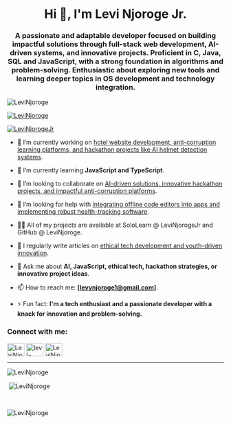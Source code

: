 <h1 align="center">Hi 👋, I'm Levi Njoroge Jr.</h1>
<h3 align="center">
  A passionate and adaptable developer focused on building impactful solutions through full-stack web development, AI-driven systems, and innovative projects. 
  Proficient in C, Java, SQL and JavaScript, with a strong foundation in algorithms and problem-solving. 
  Enthusiastic about exploring new tools and learning deeper topics in OS development and technology integration.
</h3>


<p align="left"> <img src="https://komarev.com/ghpvc/?username=LeviNjoroge&label=Profile%20views&color=0e75b6&style=flat&include_all_commits=true&count_private=true" alt="LeviNjoroge" /> </p>

<p align="left"> <a href="https://github.com/ryo-ma/github-profile-trophy?&include_all_commits=true&count_private=true"><img src="https://github-profile-trophy.vercel.app/?username=LeviNjoroge&include_all_commits=true&count_private=true" alt="LeviNjoroge" /></a> </p>

<p align="left"> <a href="https://twitter.com/LeviNjorogeJr" target="blank"><img src="https://img.shields.io/twitter/follow/LeviNjorogeJr?logo=twitter&style=for-the-badge" alt="LeviNjorogeJr" /></a> </p>



- 🔭 I’m currently working on [hotel website development, anti-corruption learning platforms, and hackathon projects like AI helmet detection systems](...).

- 🌱 I’m currently learning **JavaScript and TypeScript**.

- 👯 I’m looking to collaborate on [AI-driven solutions, innovative hackathon projects, and impactful anti-corruption platforms](...).

- 🤝 I’m looking for help with [integrating offline code editors into apps and implementing robust health-tracking software](...).

- 👨‍💻 All of my projects are available at SoloLearn @ LeviNjorogeJr and GitHub @ LeviNjoroge.

- 📝 I regularly write articles on [ethical tech development and youth-driven innovation](...).

- 💬 Ask me about **AI, JavaScript, ethical tech, hackathon strategies, or innovative project ideas**.

- 📫 How to reach me: **[levynjoroge1@gmail.com]**.

<!--- 📄 Know about my experiences: (...).-->

- ⚡ Fun fact: **I'm a tech enthusiast and a passionate developer with a knack for innovation and problem-solving.**

<!--
### Blogs posts
 BLOG-POST-LIST:START -->
<!-- BLOG-POST-LIST:END -->

<h3 align="left">Connect with me:</h3>
<p align="left">
<!-- <a href="https://codepen.io/LeviNjoroge" target="blank"><img align="center" src="https://raw.githubusercontent.com/rahuldkjain/github-profile-readme-generator/master/src/images/icons/Social/codepen.svg" alt="LeviNjoroge" height="30" width="40" /></a> -->
<a href="https://twitter.com/LeviNjorogeJr" target="blank"><img align="center" src="https://raw.githubusercontent.com/rahuldkjain/github-profile-readme-generator/master/src/images/icons/Social/twitter.svg" alt="LeviNjorogeJr" height="30" width="40" /></a>
<a href="https://www.linkedin.com/in/levi-njoroge-jr-722295189" target="blank"><img align="center" src="https://raw.githubusercontent.com/rahuldkjain/github-profile-readme-generator/master/src/images/icons/Social/linked-in-alt.svg" alt="levi-njoroge-jr" height="30" width="40" /></a>
<!-- <a href="https://kaggle.com/morgan okumu" target="blank"><img align="center" src="https://raw.githubusercontent.com/rahuldkjain/github-profile-readme-generator/master/src/images/icons/Social/kaggle.svg" alt="morgan okumu" height="30" width="40" /></a> -->
<!-- <a href="https://fb.com/levynjoroge" target="blank"><img align="center" src="https://raw.githubusercontent.com/rahuldkjain/github-profile-readme-generator/master/src/images/icons/Social/facebook.svg" alt="morgan okumu" height="30" width="40" /></a> -->
<a href="https://instagram.com/jr.levinjoroge" target="blank"><img align="center" src="https://raw.githubusercontent.com/rahuldkjain/github-profile-readme-generator/master/src/images/icons/Social/instagram.svg" alt="LeviNjorogeJr" height="30" width="40" /></a>
<!-- <a href="https://medium.com/@cyb37 v3n0m" target="blank"><img align="center" src="https://raw.githubusercontent.com/rahuldkjain/github-profile-readme-generator/master/src/images/icons/Social/medium.svg" alt="@cyb37 v3n0m" height="30" width="40" /></a>
</p> --> <br> <hr>

<p><img align="left" src="https://github-readme-stats.vercel.app/api/top-langs?username=LeviNjoroge&show_icons=true&locale=en&layout=compact&include_all_commits=true&count_private=true" alt="LeviNjoroge" /></p> <br>


<p>&nbsp;<img align="center" src="https://github-readme-stats.vercel.app/api?username=LeviNjoroge&show_icons=true&locale=en&include_all_commits=true&count_private=true" alt="LeviNjoroge" /></p> <br>

<p><img align="center" src="https://github-readme-streak-stats.herokuapp.com/?user=LeviNjoroge&include_all_commits=true&count_private=true" alt="LeviNjoroge" /></p> <br>
